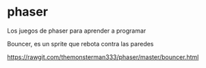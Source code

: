 # phaser
Los juegos de phaser para aprender a programar

Bouncer, es un sprite que rebota contra las paredes

https://rawgit.com/themonsterman333/phaser/master/bouncer.html
